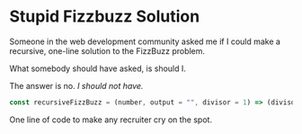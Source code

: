 # Stupid Fizzbuzz Solution

Someone in the web development community asked me if I could make a recursive, one-line solution to the FizzBuzz problem.

What somebody should have asked, is should I. 

The answer is no. *I should not have.*

```js
const recursiveFizzBuzz = (number, output = "", divisor = 1) => (divisor += 2) > 5 ? output || number : recursiveFizzBuzz(number, !(number % divisor) ? (output += ["Fizz", "Buzz"][(divisor - 1) / 2 - 1]) : output, divisor);
```

One line of code to make any recruiter cry on the spot.
